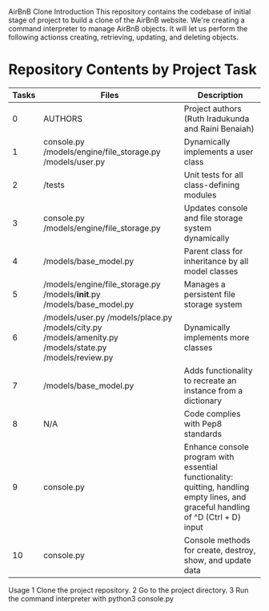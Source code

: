  AirBnB Clone
Introduction
This repository contains the codebase of  initial stage of project to build a clone of the AirBnB website. We're creating a command interpreter to manage AirBnB objects. It will let us perform the following actionss creating, retrieving, updating, and deleting objects.

# Repository Contents by Project Task

| Tasks | Files                                         | Description                                                 |
|-------|-----------------------------------------------|-------------------------------------------------------------|
| 0     | AUTHORS                                       | Project authors (Ruth Iradukunda and Raini Benaiah)          |
| 1     | console.py /models/engine/file_storage.py /models/user.py | Dynamically implements a user class                 |
| 2     | /tests                                        | Unit tests for all class-defining modules                    |
| 3    | console.py /models/engine/file_storage.py     | Updates console and file storage system dynamically         |
| 4     | /models/base_model.py                         | Parent class for inheritance by all model classes            |
| 5     | /models/engine/file_storage.py /models/__init__.py /models/base_model.py | Manages a persistent file storage system |
| 6     | /models/user.py /models/place.py /models/city.py /models/amenity.py /models/state.py /models/review.py | Dynamically implements more classes |
| 7     | /models/base_model.py                         | Adds functionality to recreate an instance from a dictionary|
| 8     | N/A                                           | Code complies with Pep8 standards                            |
| 9     | console.py                                    | Enhance console program with essential functionality: quitting, handling empty lines, and graceful handling of ^D (Ctrl + D) input    |
| 10     | console.py                                    | Console methods for create, destroy, show, and update data   |

Usage
1 Clone the project repository.
2 Go to the project directory.
3 Run the command interpreter with python3 console.py
